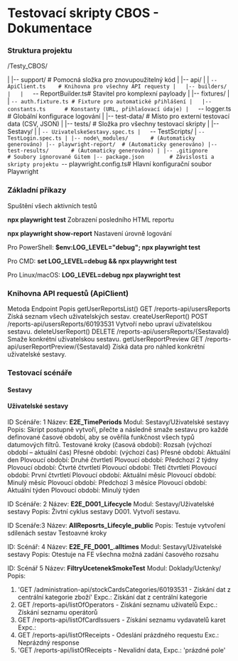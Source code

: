 # Testovací skripty CBOS - Dokumentace

### Struktura projektu

/Testy\_CBOS/

|
|-- support/            # Pomocná složka pro znovupoužitelný kód
|   |-- api/
|   |   `-- ApiClient.ts    # Knihovna pro všechny API requesty
|   |-- builders/
|   |   `-- ReportBuilder.ts# Stavitel pro komplexní payloady
|   |-- fixtures/
|   |   `-- auth.fixture.ts # Fixture pro automatické přihlášení
|   |-- constants.ts      # Konstanty (URL, přihlašovací údaje)
|   `-- logger.ts         # Globální konfigurace logování
|
|-- test-data/          # Místo pro externí testovací data (CSV, JSON)
|
|-- tests/              # Složka pro všechny testovací skripty
|   |-- Sestavy/
|   |   `-- UzivatelskeSestavy.spec.ts
|   `-- TestScripts/
|       `-- TestLogin.spec.ts
|
|-- node\_modules/       # (Automaticky generováno)
|-- playwright-report/  # (Automaticky generováno)
|-- test-results/       # (Automaticky generováno)
|
|-- .gitignore          # Soubory ignorované Gitem
|-- package.json        # Závislosti a skripty projektu
`-- playwright.config.ts# Hlavní konfigurační soubor Playwright

### Základní příkazy
Spuštění všech aktivních testů

**npx playwright test**
Zobrazení posledního HTML reportu

**npx playwright show-report**
Nastavení úrovně logování

Pro PowerShell:
**$env:LOG\_LEVEL="debug"; npx playwright test**

Pro CMD:
**set LOG\_LEVEL=debug \&\& npx playwright test**

Pro Linux/macOS:
**LOG\_LEVEL=debug npx playwright test**
### Knihovna API requestů (ApiClient)

Metoda
Endpoint
Popis
getUserReportsList() GET /reports-api/usersReports Získá seznam všech uživatelských sestav.
createUserReport() POST /reports-api/usersReports/60193531 Vytvoří nebo upraví uživatelskou sestavu.
deleteUserReport() DELETE /reports-api/usersReports/{SestavaId} Smaže konkrétní uživatelskou sestavu.
getUserReportPreview GET /reports-api/userReportPreview/{SestavaId}  Získá data pro náhled konkrétní uživatelské sestavy.

### Testovací scénáře
#### Sestavy
#### Uživatelské sestavy


ID Scénáře: 1
Název: **E2E_TimePeriods**
Modul: Sestavy/Uživatelské sestavy 
Popis: Skript postupně vytvoří, přečte a následně smaže sestavu pro každé definované časové období, aby se ověřila funkčnost všech typů datumových filtrů.
Testované kroky (časová období):
Rozsah (výchozí období – aktuální čas)
Přesné období: (výchozí čas)
Přesné období: Aktuální den
Plovoucí období: Druhé čtvrtletí
Plovoucí období: Předchozí 2 týdny
Plovoucí období: Čtvrté čtvrtletí
Plovoucí období: Třetí čtvrtletí
Plovoucí období: První čtvrtletí
Plovoucí období: Aktuální měsíc
Plovoucí období: Minulý měsíc
Plovoucí období: Předchozí 3 měsíce
Plovoucí období: Aktuální týden
Plovoucí období: Minulý týden

ID Scénáře: 2
Název: **E2E_D001_Lifecycle**
Modul: Sestavy/Uživatelské sestavy
Popis: Živtní cyklus sestavy D001. Vytvoří sestavu.

ID Scenáře:3
Název: **AllReposrts_Lifecyle_public**
Popis: Testuje vytvoření sdílenách sestav
Testoavné kroky

ID: Scénář: 4
Název: **E2E_FE_D001_.alltimes**
Modul: Sestavy/Uživatelské sestavy
Popis: Otestuje na FE všechna možná zadání časového rozsahu

ID: Scénář 5
Název: **FiltryUcetenekSmokeTest**
Modul: Doklady/Uctenky/
Popis:
1. 'GET /administration-api/stockCardsCategories/60193531 - Získání dat z centrální kategorie zboží'
Expc.: Získání dat z centrální kategorie
2. GET /reports-api/listOfOperators - Získání seznamu uživatelů
Expc.: Získání seznamu operátorů
3. GET /reports-api/listOfCardIssuers - Získání seznamu vydavatelů karet
Expc.: 
4. GET /reports-api/listOfReceipts - Odeslání prázdného requestu
Exc.: Neprázdný response
5. 'GET /reports-api/listOfReceipts - Nevalidní data, 
Expc.: 'prázdné pole'